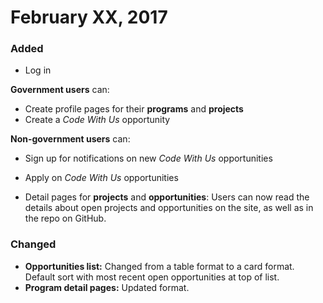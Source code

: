 # February XX, 2017

### Added
* Log in

**Government users** can: 
* Create profile pages for their **programs** and **projects**
* Create a _Code With Us_ opportunity

**Non-government users** can:
* Sign up for notifications on new _Code With Us_ opportunities
* Apply on _Code With Us_ opportunities

* Detail pages for **projects** and **opportunities**: Users can now read the details about open projects and opportunities on the site, as well as in the repo on GitHub. 

### Changed
* **Opportunities list:** Changed from a table format to a card format. Default sort with most recent open opportunities at top of list.
* **Program detail pages:** Updated format.
